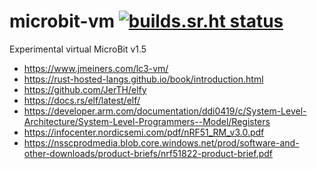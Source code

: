 # microbit-vm [![builds.sr.ht status](https://builds.sr.ht/~planchon/microbit-vm.svg)](https://builds.sr.ht/~planchon/microbit-vm?)
Experimental virtual MicroBit v1.5 
<!-- https://readmi.xyz/editor -->
- https://www.jmeiners.com/lc3-vm/
- https://rust-hosted-langs.github.io/book/introduction.html
- https://github.com/JerTH/elfy
- https://docs.rs/elf/latest/elf/
- https://developer.arm.com/documentation/ddi0419/c/System-Level-Architecture/System-Level-Programmers--Model/Registers
- https://infocenter.nordicsemi.com/pdf/nRF51_RM_v3.0.pdf
- https://nsscprodmedia.blob.core.windows.net/prod/software-and-other-downloads/product-briefs/nrf51822-product-brief.pdf
